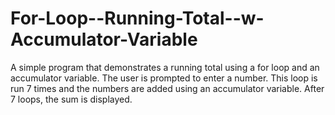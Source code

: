 For-Loop--Running-Total--w-Accumulator-Variable
===============================================

A simple program that demonstrates a running total using a for loop and an accumulator variable. 
The user is prompted to enter a number. 
This loop is run 7 times and the numbers are added using an accumulator variable. 
After 7 loops, the sum is displayed.
